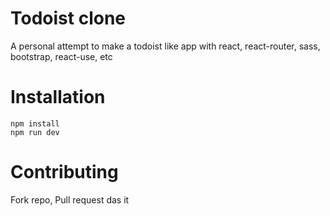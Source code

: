 # Todoist clone

A personal attempt to make a todoist like app with react, react-router, sass, bootstrap, react-use, etc

# Installation

```
npm install
npm run dev
```

# Contributing

Fork repo, Pull request das it
